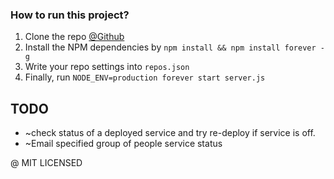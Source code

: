 ### How to run this project?
1. Clone the repo [@Github](http://github.com/epicallan/github-deploy-server)<br>
2. Install the NPM dependencies by `npm install && npm install forever -g`<br>
3. Write your repo settings into `repos.json`<br>
4. Finally, run  `NODE_ENV=production forever start server.js`

## TODO
- ~check status of a deployed service and try re-deploy if service is off.
- ~Email specified group of people service status

@ MIT LICENSED
